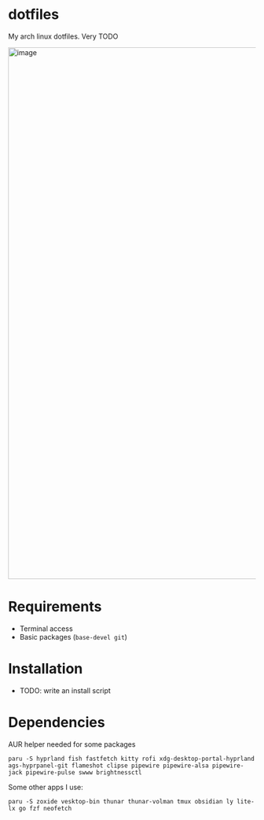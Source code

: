 # dotfiles
My arch linux dotfiles. Very TODO

<img width="1919" height="1080" alt="image" src="https://github.com/user-attachments/assets/31f28692-78f7-4650-9e29-4afe9af84ccd" />

# Requirements
- Terminal access
- Basic packages (`base-devel git`)

# Installation
- TODO: write an install script

# Dependencies
AUR helper needed for some packages
```fish
paru -S hyprland fish fastfetch kitty rofi xdg-desktop-portal-hyprland ags-hyprpanel-git flameshot clipse pipewire pipewire-alsa pipewire-jack pipewire-pulse swww brightnessctl
```

Some other apps I use:
```fish
paru -S zoxide vesktop-bin thunar thunar-volman tmux obsidian ly lite-lx go fzf neofetch
```
